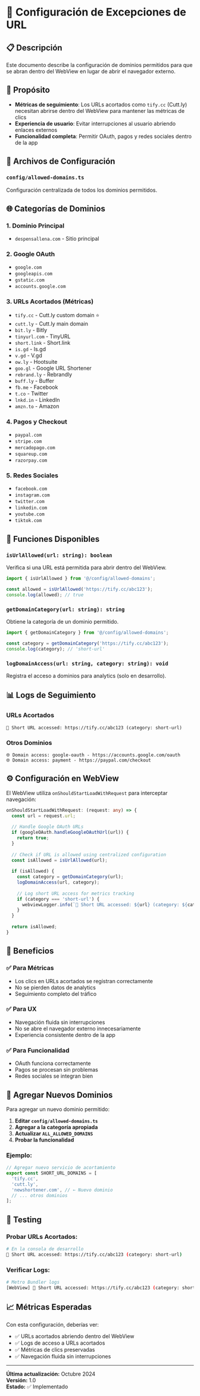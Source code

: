 # 🔗 Configuración de Excepciones de URL

## 📋 **Descripción**

Este documento describe la configuración de dominios permitidos para que se abran dentro del WebView en lugar de abrir el navegador externo.

## 🎯 **Propósito**

- **Métricas de seguimiento**: Los URLs acortados como `tify.cc` (Cutt.ly) necesitan abrirse dentro del WebView para mantener las métricas de clics
- **Experiencia de usuario**: Evitar interrupciones al usuario abriendo enlaces externos
- **Funcionalidad completa**: Permitir OAuth, pagos y redes sociales dentro de la app

## 📁 **Archivos de Configuración**

### `config/allowed-domains.ts`
Configuración centralizada de todos los dominios permitidos.

## 🌐 **Categorías de Dominios**

### 1. **Dominio Principal**
- `despensallena.com` - Sitio principal

### 2. **Google OAuth**
- `google.com`
- `googleapis.com`
- `gstatic.com`
- `accounts.google.com`

### 3. **URLs Acortados (Métricas)**
- `tify.cc` - Cutt.ly custom domain ⭐
- `cutt.ly` - Cutt.ly main domain
- `bit.ly` - Bitly
- `tinyurl.com` - TinyURL
- `short.link` - Short.link
- `is.gd` - Is.gd
- `v.gd` - V.gd
- `ow.ly` - Hootsuite
- `goo.gl` - Google URL Shortener
- `rebrand.ly` - Rebrandly
- `buff.ly` - Buffer
- `fb.me` - Facebook
- `t.co` - Twitter
- `lnkd.in` - LinkedIn
- `amzn.to` - Amazon

### 4. **Pagos y Checkout**
- `paypal.com`
- `stripe.com`
- `mercadopago.com`
- `squareup.com`
- `razorpay.com`

### 5. **Redes Sociales**
- `facebook.com`
- `instagram.com`
- `twitter.com`
- `linkedin.com`
- `youtube.com`
- `tiktok.com`

## 🔧 **Funciones Disponibles**

### `isUrlAllowed(url: string): boolean`
Verifica si una URL está permitida para abrir dentro del WebView.

```typescript
import { isUrlAllowed } from '@/config/allowed-domains';

const allowed = isUrlAllowed('https://tify.cc/abc123');
console.log(allowed); // true
```

### `getDomainCategory(url: string): string`
Obtiene la categoría de un dominio permitido.

```typescript
import { getDomainCategory } from '@/config/allowed-domains';

const category = getDomainCategory('https://tify.cc/abc123');
console.log(category); // 'short-url'
```

### `logDomainAccess(url: string, category: string): void`
Registra el acceso a dominios para analytics (solo en desarrollo).

## 📊 **Logs de Seguimiento**

### URLs Acortados
```
🔗 Short URL accessed: https://tify.cc/abc123 (category: short-url)
```

### Otros Dominios
```
🌐 Domain access: google-oauth - https://accounts.google.com/oauth
🌐 Domain access: payment - https://paypal.com/checkout
```

## ⚙️ **Configuración en WebView**

El WebView utiliza `onShouldStartLoadWithRequest` para interceptar navegación:

```typescript
onShouldStartLoadWithRequest: (request: any) => {
  const url = request.url;
  
  // Handle Google OAuth URLs
  if (googleOAuth.handleGoogleOAuthUrl(url)) {
    return true;
  }
  
  // Check if URL is allowed using centralized configuration
  const isAllowed = isUrlAllowed(url);
  
  if (isAllowed) {
    const category = getDomainCategory(url);
    logDomainAccess(url, category);
    
    // Log short URL access for metrics tracking
    if (category === 'short-url') {
      webviewLogger.info(`🔗 Short URL accessed: ${url} (category: ${category})`);
    }
  }
  
  return isAllowed;
}
```

## 🚀 **Beneficios**

### ✅ **Para Métricas**
- Los clics en URLs acortados se registran correctamente
- No se pierden datos de analytics
- Seguimiento completo del tráfico

### ✅ **Para UX**
- Navegación fluida sin interrupciones
- No se abre el navegador externo innecesariamente
- Experiencia consistente dentro de la app

### ✅ **Para Funcionalidad**
- OAuth funciona correctamente
- Pagos se procesan sin problemas
- Redes sociales se integran bien

## 🔄 **Agregar Nuevos Dominios**

Para agregar un nuevo dominio permitido:

1. **Editar `config/allowed-domains.ts`**
2. **Agregar a la categoría apropiada**
3. **Actualizar `ALL_ALLOWED_DOMAINS`**
4. **Probar la funcionalidad**

### Ejemplo:
```typescript
// Agregar nuevo servicio de acortamiento
export const SHORT_URL_DOMAINS = [
  'tify.cc',
  'cutt.ly',
  'newshortener.com', // ← Nuevo dominio
  // ... otros dominios
];
```

## 🧪 **Testing**

### Probar URLs Acortados:
```bash
# En la consola de desarrollo
🔗 Short URL accessed: https://tify.cc/abc123 (category: short-url)
```

### Verificar Logs:
```bash
# Metro Bundler logs
[WebView] 🔗 Short URL accessed: https://tify.cc/abc123 (category: short-url)
```

## 📈 **Métricas Esperadas**

Con esta configuración, deberías ver:
- ✅ URLs acortados abriendo dentro del WebView
- ✅ Logs de acceso a URLs acortados
- ✅ Métricas de clics preservadas
- ✅ Navegación fluida sin interrupciones

---

**Última actualización:** Octubre 2024  
**Versión:** 1.0  
**Estado:** ✅ Implementado
